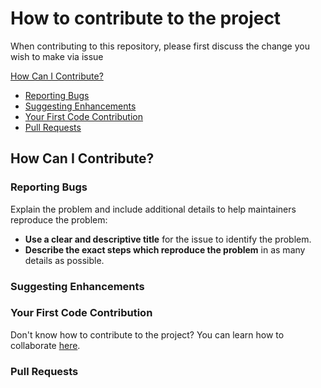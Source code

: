 # How to contribute to the project

When contributing to this repository, please first discuss the change you wish to make via issue

[How Can I Contribute?](#how-can-i-contribute)

* [Reporting Bugs](#reporting-bugs)
* [Suggesting Enhancements](#suggesting-enhancements)
* [Your First Code Contribution](#your-first-code-contribution)
* [Pull Requests](#pull-requests)

## How Can I Contribute?

### Reporting Bugs

Explain the problem and include additional details to help maintainers reproduce the problem:

* **Use a clear and descriptive title** for the issue to identify the problem.
* **Describe the exact steps which reproduce the problem** in as many details as possible.

### Suggesting Enhancements

### Your First Code Contribution

Don't know how to contribute to the project? You can learn how to collaborate [here](https://github.com/firstcontributions/first-contributions).

### Pull Requests

